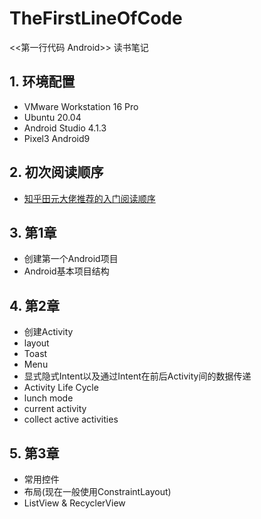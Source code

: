# TheFirstLineOfCode
<<第一行代码 Android>> 读书笔记

## 1. 环境配置

- VMware Workstation 16 Pro
- Ubuntu 20.04
- Android Studio 4.1.3
- Pixel3 Android9

## 2. 初次阅读顺序

- [知乎田元大佬推荐的入门阅读顺序](https://www.zhihu.com/question/27596017/answer/80319302)

## 3. 第1章

- 创建第一个Android项目
- Android基本项目结构

## 4. 第2章

- 创建Activity
- layout
- Toast
- Menu
- 显式隐式Intent以及通过Intent在前后Activity间的数据传递
- Activity Life Cycle
- lunch mode
- current activity
- collect active activities

## 5. 第3章

- 常用控件
- 布局(现在一般使用ConstraintLayout)
- ListView & RecyclerView
